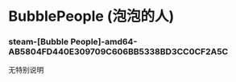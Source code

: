 # BubblePeople (泡泡的人)

### steam-[Bubble People]-amd64-AB5804FD440E309709C606BB5338BD3CC0CF2A5C
无特别说明